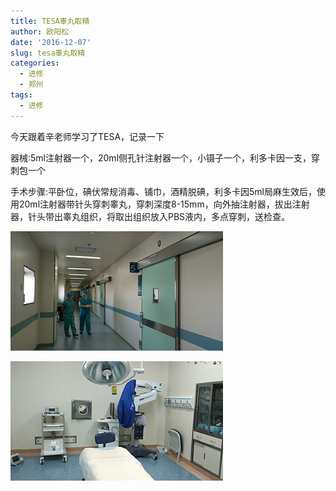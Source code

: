```yaml
---
title: TESA睾丸取精
author: 欧阳松
date: '2016-12-07'
slug: tesa睾丸取精
categories:
  - 进修
  - 郑州
tags:
  - 进修
---
```


今天跟着辛老师学习了TESA，记录一下

器械:5ml注射器一个，20ml侧孔针注射器一个，小镊子一个，利多卡因一支，穿刺包一个

手术步骤:平卧位，碘伏常规消毒、铺巾，酒精脱碘，利多卡因5ml局麻生效后，使用20ml注射器带针头穿刺睾丸，穿刺深度8-15mm，向外抽注射器，拔出注射器，针头带出睾丸组织，将取出组织放入PBS液内，多点穿刺，送检查。

![](71cb35f5a10110b15df1afb131cb81a1.jpeg)

![](a819c3a68675f388d89952ace3c565fe.jpeg)
